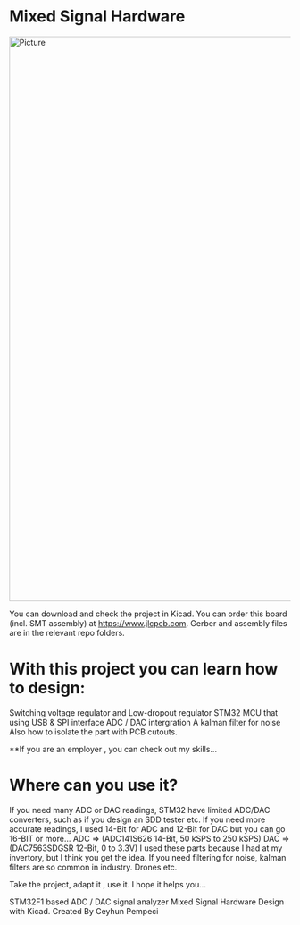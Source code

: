 # Mixed Signal Hardware

<img width="1010" alt="Picture" src="https://github.com/republicofmakers/MixedSignalHardware/assets/114834611/c065a555-b0a6-479c-8f63-004c0e68844c">

You can download and check the project in Kicad.
You can order this board (incl. SMT assembly) at https://www.jlcpcb.com. 
Gerber and assembly files are in the relevant repo folders.

# With this project you can learn how to design:
Switching voltage regulator and Low-dropout regulator
STM32 MCU that using USB & SPI interface
ADC / DAC intergration
A kalman filter for noise
Also how to isolate the part with PCB cutouts.

**If you are an employer , you can check out my skills...

# Where can you use it?
If you need many ADC or DAC readings, STM32 have limited ADC/DAC converters, such as if you design an SDD tester etc. 
If you need more accurate readings, I used 14-Bit for ADC and 12-Bit for DAC but you can go 16-BIT or more...
ADC => (ADC141S626 14-Bit, 50 kSPS to 250 kSPS)
DAC => (DAC7563SDGSR 12-Bit, 0 to 3.3V)
I used these parts because I had at my invertory, but I think you get the idea.
If you need filtering for noise, kalman filters are so common in industry. Drones etc.





Take the project, adapt it , use it. I hope it helps you...


STM32F1 based ADC / DAC signal analyzer
Mixed Signal Hardware Design with Kicad.
Created By Ceyhun Pempeci
